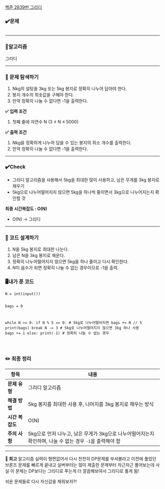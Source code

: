 <p><a href="https://www.acmicpc.net/problem/2839">백준 2839번 그리디</a></p>
<h3 id="✔️문제">✔️<strong>문제</strong></h3>
<p><img alt="" src="https://velog.velcdn.com/images/hyeyun98/post/9cd9671c-f5c9-4419-9bd5-e85f498cd5c5/image.png" /></p>
<hr />
<h3 id="📍알고리즘">📍<strong>알고리즘</strong></h3>
<p>그리디</p>
<hr />
<h3 id="📌-문제-탐색하기"><strong>📌 문제 탐색하기</strong></h3>
<ol>
<li>Nkg의 설탕을 3kg 또는 5kg 봉지로 정확히 나누어 담아야 한다.</li>
<li>봉지 개수의 최솟값을 구해야 한다.</li>
<li>만약 정확히 나눌 수 없다면 -1을 출력한다.</li>
</ol>
<p><strong>✅ 입력 조건</strong></p>
<ol>
<li>첫째 줄에 자연수 N (3 ≤ N ≤ 5000)</li>
</ol>
<p><strong>✅ 출력 조건</strong></p>
<ol>
<li>Nkg을 정확하게 나누어 담을 수 있는 봉지의 최소 개수를 출력한다.</li>
<li>만약 정확히 나눌 수 없다면 -1을 출력한다.</li>
</ol>
<hr />
<h3 id="✔️check"><strong>✔️Check</strong></h3>
<ul>
<li>그리디 알고리즘을 사용해서 5kg을 최대한 많이 사용하고, 남은 무게를 3kg 봉지로 채우기</li>
<li>5kg으로 나누어떨어지지 않으면 5kg을 하나씩 줄이면서 3kg으로 나누어지는지 확인할 것</li>
</ul>
<p><strong>최종 시간복잡도 : O(N)</strong></p>
<ul>
<li>O(N) -&gt; 그리디</li>
</ul>
<hr />
<h3 id="📌-코드-설계하기"><strong>📌 코드 설계하기</strong></h3>
<ol>
<li>N을 5kg 봉지로 최대한 나눈다.</li>
<li>남은 N을 3kg 봉지로 채운다.</li>
<li>정확히 나누어떨어지지 않으면 5kg을 하나 줄이고 다시 확인한다.</li>
<li>N이 음수가 되면 정확히 나눌 수 없는 경우이므로 -1을 출력.</li>
</ol>
<h3 id="🖥️내가-푼-코드"><strong>🖥️내가 푼 코드</strong></h3>
<pre><code class="language-python">N = int(input())

bags = 0

while N &gt;= 0:
    if N % 5 == 0:  # 5kg로 나누어떨어지면
        bags += N // 5
        print(bags)
        break
    N -= 3  # 5kg로 나누어떨어지지 않으면 3kg 하나 사용
    bags += 1
else:
    print(-1)  # 정확히 나눌 수 없는 경우

</code></pre>
<h3 id="✏️-최종-정리">✏️ 최종 정리</h3>
<table>
<thead>
<tr>
<th>항목</th>
<th>내용</th>
</tr>
</thead>
<tbody><tr>
<td><strong>문제 유형</strong></td>
<td>그리디 알고리즘</td>
</tr>
<tr>
<td><strong>해결 방법</strong></td>
<td>5kg 봉지를 최대한 사용 후, 나머지를 3kg 봉지로 채우는 방식</td>
</tr>
<tr>
<td><strong>시간 복잡도</strong></td>
<td>O(N)</td>
</tr>
<tr>
<td><strong>주의 사항</strong></td>
<td>5kg으로 먼저 나누고, 남은 무게가 3kg으로 나누어떨어지는지 확인하며, 나눌 수 없는 경우 <code>-1</code>을 출력해야 함</td>
</tr>
</tbody></table>
<hr />
<p><strong>📌 회고</strong>
알고리즘 실력이 형편없어서 다시 천천히 DP문제를 부셔볼라고 
이전에 풀었던 브론즈 문제를 빠르게 끝내고
실버부터는 많이 제출한 문제부터 차근차근 풀어보는데
사실 이 문제는 DP보다는 그리디로 푸는게 더 깔끔해보여서
그리디로 풀게 됨!</p>
<p>쉬운 문제들로 다시 자신감을 채워보자?!</p>